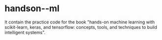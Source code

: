 # handson--ml
It contain the practice code for the book "hands-on machine learning with scikit-learn, keras, and tensorflow: concepts, tools, and techniques to build intelligent systems".
